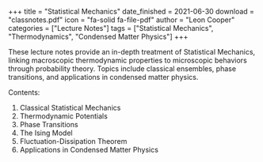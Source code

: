 +++
title = "Statistical Mechanics"
date_finished = 2021-06-30
download = "classnotes.pdf"
icon = "fa-solid fa-file-pdf"
author = "Leon Cooper"
categories = ["Lecture Notes"]
tags = ["Statistical Mechanics", "Thermodynamics", "Condensed Matter Physics"]
+++

These lecture notes provide an in-depth treatment of Statistical Mechanics, linking macroscopic thermodynamic properties to microscopic behaviors through probability theory. Topics include classical ensembles, phase transitions, and applications in condensed matter physics.

<!--more-->

Contents:
1. Classical Statistical Mechanics
2. Thermodynamic Potentials
3. Phase Transitions
4. The Ising Model
5. Fluctuation-Dissipation Theorem
6. Applications in Condensed Matter Physics